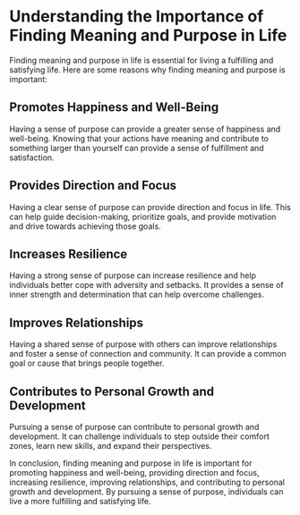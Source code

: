 Understanding the Importance of Finding Meaning and Purpose in Life
===================================================================================================================

Finding meaning and purpose in life is essential for living a fulfilling and satisfying life. Here are some reasons why finding meaning and purpose is important:

Promotes Happiness and Well-Being
---------------------------------

Having a sense of purpose can provide a greater sense of happiness and well-being. Knowing that your actions have meaning and contribute to something larger than yourself can provide a sense of fulfillment and satisfaction.

Provides Direction and Focus
----------------------------

Having a clear sense of purpose can provide direction and focus in life. This can help guide decision-making, prioritize goals, and provide motivation and drive towards achieving those goals.

Increases Resilience
--------------------

Having a strong sense of purpose can increase resilience and help individuals better cope with adversity and setbacks. It provides a sense of inner strength and determination that can help overcome challenges.

Improves Relationships
----------------------

Having a shared sense of purpose with others can improve relationships and foster a sense of connection and community. It can provide a common goal or cause that brings people together.

Contributes to Personal Growth and Development
----------------------------------------------

Pursuing a sense of purpose can contribute to personal growth and development. It can challenge individuals to step outside their comfort zones, learn new skills, and expand their perspectives.

In conclusion, finding meaning and purpose in life is important for promoting happiness and well-being, providing direction and focus, increasing resilience, improving relationships, and contributing to personal growth and development. By pursuing a sense of purpose, individuals can live a more fulfilling and satisfying life.
